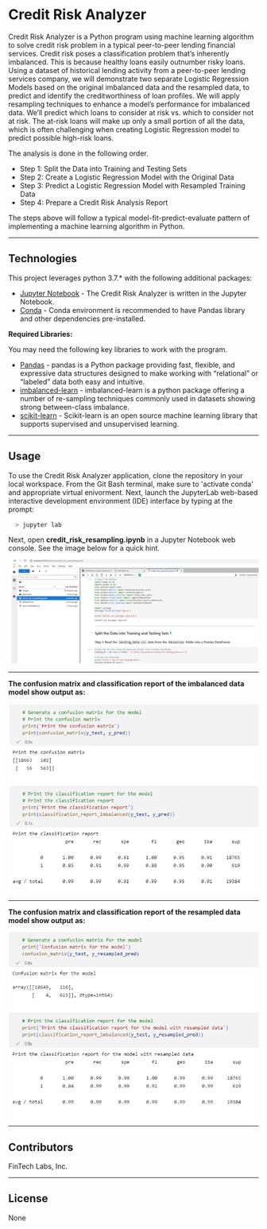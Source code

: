 # Credit Risk Analyzer
Credit Risk Analyzer is a Python program using machine learning algorithm to solve credit risk problem in a typical peer-to-peer lending financial services. Credit risk poses a classification problem that’s inherently imbalanced. This is because healthy loans easily outnumber risky loans. Using a dataset of historical lending activity from a peer-to-peer lending services company, we will demonstrate two separate Logistic Regression Models based on the original imbalanced data and the resampled data, to predict and identify the creditworthiness of loan profiles.  We will apply resampling techniques to enhance a model’s performance for imbalanced data. We’ll predict which loans to consider at risk vs. which to consider not at risk. The at-risk loans will make up only a small portion of all the data, which is often challenging when creating Logistic Regression model to predict possible high-risk loans.

The analysis is done in the following order.

* Step 1: Split the Data into Training and Testing Sets
* Step 2: Create a Logistic Regression Model with the Original Data
* Step 3: Predict a Logistic Regression Model with Resampled Training Data
* Step 4: Prepare a Credit Risk Analysis Report

The steps above will follow a typical model-fit-predict-evaluate pattern of implementing a machine learning algorithm in Python.

---

## Technologies

This project leverages python 3.7.* with the following additional packages:
* [Jupyter Notebook](https://jupyter.org/) - The Credit Risk Analyzer is written in the Jupyter Notebook.
* [Conda](https://docs.conda.io/projects/conda/en/latest/) - Conda environment is recommended to have Pandas library and other dependencies pre-installed.

**Required Libraries:**

You may need the following key libraries to work with the program.

- [Pandas](https://pandas.pydata.org/docs/reference/index.html) - pandas is a Python package providing fast, flexible, and expressive data structures designed to make working with “relational” or “labeled” data both easy and intuitive.
- [imbalanced-learn](https://pypi.org/project/imbalanced-learn/) - imbalanced-learn is a python package offering a number of re-sampling techniques commonly used in datasets showing strong between-class imbalance.
- [scikit-learn](https://scikit-learn.org/stable/getting_started.html/) - Scikit-learn is an open source machine learning library that supports supervised and unsupervised learning.

---

## Usage

To use the Credit Risk Analyzer application, clone the repository in your local workspace. From the Git Bash terminal, make sure to 'activate conda' and appropriate virtual enivorment. Next, launch the JupyterLab web-based interactive development environment (IDE) interface by typing at the prompt:

```python
  > jupyter lab
```
Next, open **credit_risk_resampling.ipynb** in a Jupyter Notebook web console. See the image below for a quick hint.

![Jupyter Notebook](Images/app_usage.png)

---

**The confusion matrix and classification report of the imbalanced data model show output as:**

![Imbalanced Data Model](Images/imbalanced.png)

---

**The confusion matrix and classification report of the resampled data model show output as:**

![Resampled Data Model](Images/resampling.png)

---

## Contributors

FinTech Labs, Inc.

---

## License

None